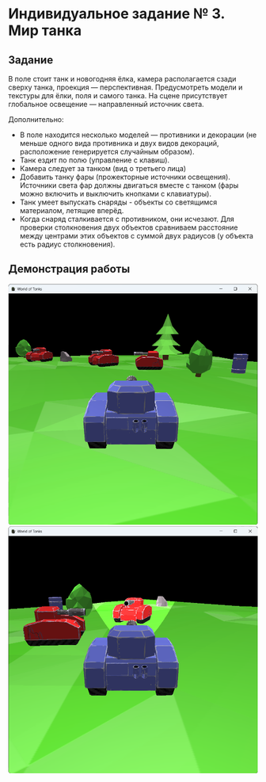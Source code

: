 # Индивидуальное задание № 3. Мир танка
## Задание
В поле стоит танк и новогодняя ёлка, камера располагается сзади сверху танка, проекция — перспективная. Предусмотреть модели и текстуры для ёлки, поля и самого танка. На сцене присутствует глобальное освещение — направленный источник света.

Дополнительно:
- В поле находится несколько моделей — противники и декорации (не меньше одного вида противника и двух видов декораций, расположение генерируется случайным образом).
- Танк ездит по полю (управление с клавиш).
- Камера следует за танком (вид о третьего лица)
- Добавить танку фары (прожекторные источники освещения). Источники света фар должны двигаться вместе с танком (фары можно включить и выключить кнопками с клавиатуры).
- Танк умеет выпускать снаряды - объекты со светящимся материалом, летящие вперёд.
- Когда снаряд сталкивается с противником, они исчезают. Для проверки столкновения двух объектов сравниваем расстояние между центрами этих объектов с суммой двух радиусов (у объекта есть радиус столкновения).

## Демонстрация работы
![](imgs/1.png)
![](imgs/2.png)
